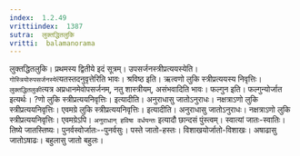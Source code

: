 ```yaml
---
index:  1.2.49
vrittiindex:  1387
sutra:  लुक्तद्धितलुकि
vritti:  balamanorama 
---
```


लुक्तद्धितलुकि। प्रथमस्य द्वितीये इदं सूत्रम्। उपसर्जनस्त्रीप्रत्ययस्येति। `गोस्त्रियोरुपसर्जनस्ये`त्यतस्तदनुवृत्तेरिति भावः। श्रविष्ठ इति। ऋत्वणो लुकि स्त्रीप्रत्ययस्य निवृत्तिः। `लुक्तद्धितलुकी`त्यत्र अप्रधानमेवोपसर्जनम्, नतु शास्त्रीयम्, असंभवादिति भावः। फल्गुन इति। फल्गुन्योर्जात इत्यर्थः। ?णो लुकि स्त्रीप्रत्ययनिवृत्तिः। इत्यादीति। अनुराधासु जातोऽनुराधः। नक्षत्राऽणो लुकि स्त्रीप्रत्ययनिवृत्तिः। एवमग्रे लुकि स्त्रीप्रत्ययनिवृत्तिः। इत्यादीति। अनुराधासु जातोऽनुराधः। नक्षत्राऽणो लुकि स्त्रीप्रत्ययनिवृत्तिः। एवमग्रेऽपि। `अनुराधान् हविषा वर्धयन्तः` इत्यादौ छान्दसं पुंस्त्वम्। स्वात्यां जातः-स्वातिः। तिष्ये जातस्तिष्यः। पुनर्वस्वोर्जातः--पुनर्वसुः। पस्ते जातो-हस्तः। विशाखयोर्जातो-विशाखः। अषाढासु जातोऽषाढः। बहुलासु जातो बहुलः। 

